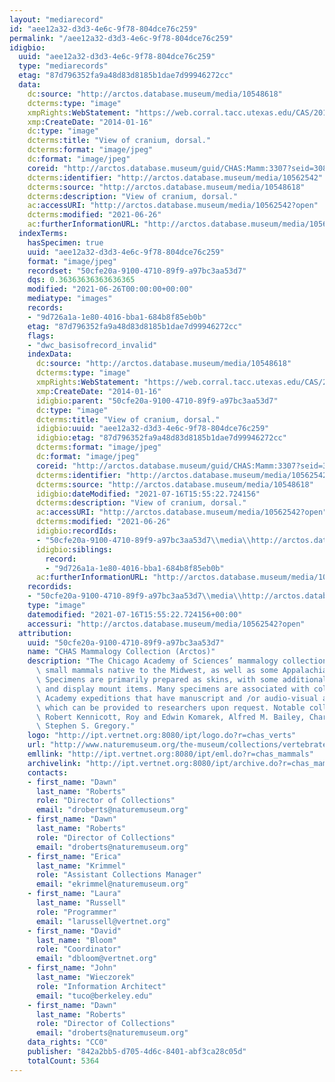 ```yaml
---
layout: "mediarecord"
id: "aee12a32-d3d3-4e6c-9f78-804dce76c259"
permalink: "/aee12a32-d3d3-4e6c-9f78-804dce76c259"
idigbio:
  uuid: "aee12a32-d3d3-4e6c-9f78-804dce76c259"
  type: "mediarecords"
  etag: "87d796352fa9a48d83d8185b1dae7d99946272cc"
  data:
    dc:source: "http://arctos.database.museum/media/10548618"
    dcterms:type: "image"
    xmpRights:WebStatement: "https://web.corral.tacc.utexas.edu/CAS/20161217-02/jpg/chas_mamm_3307.5.jpg"
    xmp:CreateDate: "2014-01-16"
    dc:type: "image"
    dcterms:title: "View of cranium, dorsal."
    dcterms:format: "image/jpeg"
    dc:format: "image/jpeg"
    coreid: "http://arctos.database.museum/guid/CHAS:Mamm:3307?seid=3088035"
    dcterms:identifier: "http://arctos.database.museum/media/10562542"
    dcterms:source: "http://arctos.database.museum/media/10548618"
    dcterms:description: "View of cranium, dorsal."
    ac:accessURI: "http://arctos.database.museum/media/10562542?open"
    dcterms:modified: "2021-06-26"
    ac:furtherInformationURL: "http://arctos.database.museum/media/10562542"
  indexTerms:
    hasSpecimen: true
    uuid: "aee12a32-d3d3-4e6c-9f78-804dce76c259"
    format: "image/jpeg"
    recordset: "50cfe20a-9100-4710-89f9-a97bc3aa53d7"
    dqs: 0.36363636363636365
    modified: "2021-06-26T00:00:00+00:00"
    mediatype: "images"
    records:
    - "9d726a1a-1e80-4016-bba1-684b8f85eb0b"
    etag: "87d796352fa9a48d83d8185b1dae7d99946272cc"
    flags:
    - "dwc_basisofrecord_invalid"
    indexData:
      dc:source: "http://arctos.database.museum/media/10548618"
      dcterms:type: "image"
      xmpRights:WebStatement: "https://web.corral.tacc.utexas.edu/CAS/20161217-02/jpg/chas_mamm_3307.5.jpg"
      xmp:CreateDate: "2014-01-16"
      idigbio:parent: "50cfe20a-9100-4710-89f9-a97bc3aa53d7"
      dc:type: "image"
      dcterms:title: "View of cranium, dorsal."
      idigbio:uuid: "aee12a32-d3d3-4e6c-9f78-804dce76c259"
      idigbio:etag: "87d796352fa9a48d83d8185b1dae7d99946272cc"
      dcterms:format: "image/jpeg"
      dc:format: "image/jpeg"
      coreid: "http://arctos.database.museum/guid/CHAS:Mamm:3307?seid=3088035"
      dcterms:identifier: "http://arctos.database.museum/media/10562542"
      dcterms:source: "http://arctos.database.museum/media/10548618"
      idigbio:dateModified: "2021-07-16T15:55:22.724156"
      dcterms:description: "View of cranium, dorsal."
      ac:accessURI: "http://arctos.database.museum/media/10562542?open"
      dcterms:modified: "2021-06-26"
      idigbio:recordIds:
      - "50cfe20a-9100-4710-89f9-a97bc3aa53d7\\media\\http://arctos.database.museum/media/10562542"
      idigbio:siblings:
        record:
        - "9d726a1a-1e80-4016-bba1-684b8f85eb0b"
      ac:furtherInformationURL: "http://arctos.database.museum/media/10562542"
    recordids:
    - "50cfe20a-9100-4710-89f9-a97bc3aa53d7\\media\\http://arctos.database.museum/media/10562542"
    type: "image"
    datemodified: "2021-07-16T15:55:22.724156+00:00"
    accessuri: "http://arctos.database.museum/media/10562542?open"
  attribution:
    uuid: "50cfe20a-9100-4710-89f9-a97bc3aa53d7"
    name: "CHAS Mammalogy Collection (Arctos)"
    description: "The Chicago Academy of Sciences’ mammalogy collection contains mostly\
      \ small mammals native to the Midwest, as well as some Appalachian species.\
      \ Specimens are primarily prepared as skins, with some additional osteological\
      \ and display mount items. Many specimens are associated with collectors or\
      \ Academy expeditions that have manuscript and /or audio-visual archival material,\
      \ which can be provided to researchers upon request. Notable collectors include\
      \ Robert Kennicott, Roy and Edwin Komarek, Alfred M. Bailey, Charles D. Brower,\
      \ Stephen S. Gregory."
    logo: "http://ipt.vertnet.org:8080/ipt/logo.do?r=chas_verts"
    url: "http://www.naturemuseum.org/the-museum/collections/vertebrates"
    emllink: "http://ipt.vertnet.org:8080/ipt/eml.do?r=chas_mammals"
    archivelink: "http://ipt.vertnet.org:8080/ipt/archive.do?r=chas_mammals"
    contacts:
    - first_name: "Dawn"
      last_name: "Roberts"
      role: "Director of Collections"
      email: "droberts@naturemuseum.org"
    - first_name: "Dawn"
      last_name: "Roberts"
      role: "Director of Collections"
      email: "droberts@naturemuseum.org"
    - first_name: "Erica"
      last_name: "Krimmel"
      role: "Assistant Collections Manager"
      email: "ekrimmel@naturemuseum.org"
    - first_name: "Laura"
      last_name: "Russell"
      role: "Programmer"
      email: "larussell@vertnet.org"
    - first_name: "David"
      last_name: "Bloom"
      role: "Coordinator"
      email: "dbloom@vertnet.org"
    - first_name: "John"
      last_name: "Wieczorek"
      role: "Information Architect"
      email: "tuco@berkeley.edu"
    - first_name: "Dawn"
      last_name: "Roberts"
      role: "Director of Collections"
      email: "droberts@naturemuseum.org"
    data_rights: "CC0"
    publisher: "842a2bb5-d705-4d6c-8401-abf3ca28c05d"
    totalCount: 5364
---
```

